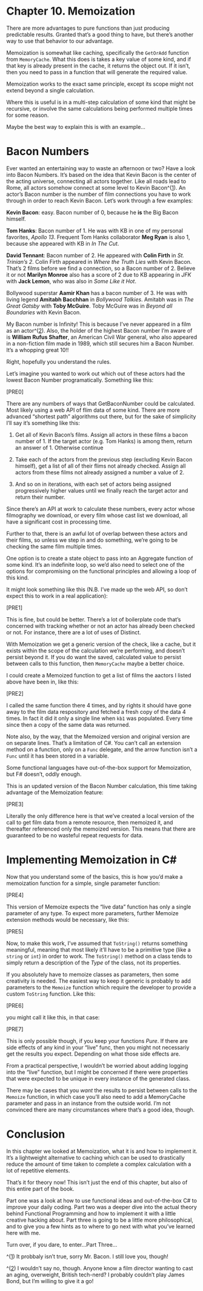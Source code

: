 # Chapter 10\. Memoization

There are more advantages to pure functions than just producing predictable results. Granted that’s a good thing to have, but there’s another way to use that behavior to our advantage.

Memoization is somewhat like caching, specifically the `GetOrAdd` function from `MemoryCache`. What this does is takes a key value of some kind, and if that key is already present in the cache, it returns the object out. If it isn’t, then you need to pass in a function that will generate the required value.

Memoization works to the exact same principle, except its scope might not extend beyond a single calculation.

Where this is useful is in a multi-step calculation of some kind that might be recursive, or involve the same calculations being performed multiple times for some reason.

Maybe the best way to explain this is with an example…​

# Bacon Numbers

Ever wanted an entertaining way to waste an afternoon or two? Have a look into Bacon Numbers. It’s based on the idea that Kevin Bacon is the center of the acting universe, connecting all actors together. Like all roads lead to Rome, all actors somehow connect at some level to Kevin Bacon^([1](ch10.html#idm45400847828272)). An actor’s Bacon number is the number of film connections you have to work through in order to reach Kevin Bacon. Let’s work through a few examples:

**Kevin Bacon**: easy. Bacon number of 0, because he **is** the Big Bacon himself.

**Tom Hanks**: Bacon number of 1\. He was with KB in one of my personal favorites, *Apollo 13*. Frequent Tom Hanks collaborator **Meg Ryan** is also 1, because she appeared with KB in *In The Cut*.

**David Tennant**: Bacon number of 2\. He appeared with **Colin Firth** in *St. Trinian’s 2*. Colin Firth appeared in *Where the Truth Lies* with Kevin Bacon. That’s 2 films before we find a connection, so a Bacon number of 2\. Believe it or not **Marilyn Monroe** also has a score of 2 due to KB appearing in *JFK* with **Jack Lemon**, who was also in *Some Like it Hot*.

Bollywood superstar **Aamir Khan** has a bacon number of 3\. He was with living legend **Amitabh Bacchhan** in *Bollywood Talkies*. Amitabh was in *The Great Gatsby* with **Toby McGuire**. Toby McGuire was in *Beyond all Boundaries* with Kevin Bacon.

My Bacon number is Infinity! This is because I’ve never appeared in a film as an actor^([2](ch10.html#idm45400847816624)). Also, the holder of the highest Bacon number I’m aware of is **William Rufus Shafter**, an American Civil War general, who also appeared in a non-fiction film made in 1989, which still secures him a Bacon Number. It’s a whopping great 10!!

Right, hopefully you understand the rules.

Let’s imagine you wanted to work out which out of these actors had the lowest Bacon Number programatically. Something like this:

[PRE0]

There are any numbers of ways that GetBaconNumber could be calculated. Most likely using a web API of flim data of some kind. There are more advanced “shortest path” algorithms out there, but for the sake of simplicity I’ll say it’s something like this:

1.  Get all of Kevin Bacon’s films. Assign all actors in these films a bacon number of 1\. If the target actor (e.g. Tom Hanks) is among them, return an answer of 1\. Otherwise continue

2.  Take each of the actors from the previous step (excluding Kevin Bacon himself), get a list of all of their flims not already checked. Assign all actors from these films not already assigned a number a value of 2.

3.  And so on in iterations, with each set of actors being assigned progressively higher values until we finally reach the target actor and return their number.

Since there’s an API at work to calculate these numbers, every actor whose filmography we download, or every film whose cast list we download, all have a significant cost in processing time.

Further to that, there is an awful lot of overlap between these actors and their films, so unless we step in and do something, we’re going to be checking the same film multiple times.

One option is to create a state object to pass into an Aggregate function of some kind. It’s an indefinite loop, so we’d also need to select one of the options for compromising on the functional principles and allowing a loop of this kind.

It might look something like this (N.B. I’ve made up the web API, so don’t expect this to work in a real application):

[PRE1]

This is fine, but could be better. There’s a lot of boilerplate code that’s concerned with tracking whether or not an actor has already been checked or not. For instance, there are a lot of uses of Distinct.

With Memoization we get a generic version of the check, like a cache, but it exists within the scope of the calculation we’re performing, and doesn’t persist beyond it. If you do want the saved, calculated value to persist between calls to this function, then `MemoryCache` maybe a better choice.

I could create a Memoized function to get a list of films the aactors I listed above have been in, like this:

[PRE2]

I called the same function there 4 times, and by rights it should have gone away to the film data respository and fetched a fresh copy of the data 4 times. In fact it did it only a single line when `kb1` was populated. Every time since then a copy of the same data was returned.

Note also, by the way, that the Memoized version and original version are on separate lines. That’s a limitation of C#. You can’t call an extension method on a function, only on a `Func` delegate, and the arrow function isn’t a `Func` until it has been stored in a variable.

Some functional languages have out-of-the-box support for Memoization, but F# doesn’t, oddly enough.

This is an updated version of the Bacon Number calculation, this time taking advantage of the Memoization feature:

[PRE3]

Literally the only difference here is that we’ve created a local version of the call to get film data from a remote resource, then memoized it, and thereafter referenced only the memoized version. This means that there are guaranteed to be no wasteful repeat requests for data.

# Implementing Memoization in C#

Now that you understand some of the basics, this is how you’d make a memoization function for a simple, single parameter function:

[PRE4]

This version of Memoize expects the “live data” function has only a single parameter of any type. To expect more parameters, further Memoize extension methods would be necessary, like this:

[PRE5]

Now, to make this work, I’ve assumed that `ToString()` returns something meaningful, meaning that most likely it’ll have to be a primitive type (like a `string` or `int`) in order to work. The `ToString()` method on a class tends to simply return a description of the *Type* of the class, not its properties.

If you absolutely have to memoize classes as parameters, then some creativity is needed. The easiest way to keep it generic is probably to add parameters to the `Memoize` function which require the developer to provide a custom `ToString` function. Like this:

[PRE6]

you might call it like this, in that case:

[PRE7]

This is only possible though, if you keep your functions *Pure*. If there are side effects of any kind in your “live” func, then you might not necessariy get the results you expect. Depending on what those side effects are.

From a practical perspective, I wouldn’t be worried about adding logging into the “live” function, but I might be concerned if there were properties that were expected to be unique in every instance of the generated class.

There may be cases that you *want* the results to persist between calls to the `Memoize` function, in which case you’ll also need to add a MemoryCache parameter and pass in an instance from the outside world. I’m not convinced there are many circumstances where that’s a good idea, though.

# Conclusion

In this chapter we looked at Memoization, what it is and how to implement it. It’s a lightweight alternative to caching which can be used to drastically reduce the amount of time taken to complete a complex calculation with a lot of repetitive elements.

That’s it for theory now! This isn’t just the end of this chapter, but also of this entire part of the book.

Part one was a look at how to use functional ideas and out-of-the-box C# to improve your daily coding. Part two was a deeper dive into the actual theory behind Functional Programming and how to implement it with a little creative hacking about. Part three is going to be a little more philosophical, and to give you a few hints as to where to go next with what you’ve learned here with me.

Turn over, if you dare, to enter…​Part Three…​

^([1](ch10.html#idm45400847828272-marker)) It probbaly isn’t true, sorry Mr. Bacon. I still love you, though!

^([2](ch10.html#idm45400847816624-marker)) I wouldn’t say no, though. Anyone know a film director wanting to cast an aging, overweight, British tech-nerd? I probably couldn’t play James Bond, but I’m willing to give it a go!